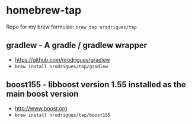 # homebrew-tap

Repo for my brew formulae: `brew tap nrodrigues/tap`

## gradlew - A gradle / gradlew wrapper
* https://github.com/nrodrigues/gradlew
* `brew install nrodrigues/tap/gradlew`

## boost155 - libboost version 1.55 installed as the main boost version
* http://www.boost.org
* `brew install nrodrigues/tap/boost155`

